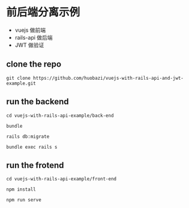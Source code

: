 # 前后端分离示例

- vuejs 做前端
- rails-api 做后端
- JWT 做验证

##  clone the repo
```
git clone https://github.com/huobazi/vuejs-with-rails-api-and-jwt-example.git
```

## run the backend
```
cd vuejs-with-rails-api-example/back-end

bundle

rails db:migrate

bundle exec rails s
```

## run the frotend
```
cd vuejs-with-rails-api-example/front-end

npm install

npm run serve
```
